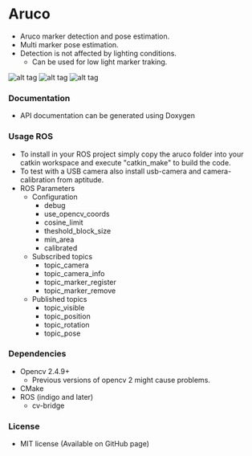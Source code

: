 # Aruco

 - Aruco marker detection and pose estimation.
 - Multi marker pose estimation.
 - Detection is not affected by lighting conditions.
 	- Can be used for low light marker traking.

![alt tag](https://raw.githubusercontent.com/tentone/aruco/master/images/1.png)
![alt tag](https://raw.githubusercontent.com/tentone/aruco/master/images/2.png)
![alt tag](https://raw.githubusercontent.com/tentone/aruco/master/images/3.png)

### Documentation

 - API documentation can be generated using Doxygen

### Usage ROS

 - To install in your ROS project simply copy the aruco folder into your catkin workspace and execute "catkin_make" to build the code.
 - To test with a USB camera also install usb-camera and camera-calibration from aptitude.
 - ROS Parameters
 	- Configuration
 	 	- debug
 	 	- use_opencv_coords
 	 	- cosine_limit
 	 	- theshold_block_size
 	 	- min_area
 	 	- calibrated
 	- Subscribed topics
 		- topic_camera
 		- topic_camera_info
 		- topic_marker_register
 		- topic_marker_remove
 	- Published topics
 		- topic_visible
 		- topic_position
 		- topic_rotation
 		- topic_pose

### Dependencies
 - Opencv 2.4.9+
 	- Previous versions of opencv 2 might cause problems.
 - CMake
 - ROS (indigo and later)
 	- cv-bridge

### License

 - MIT license (Available on GitHub page)

